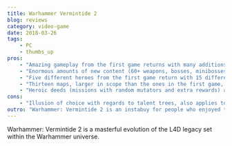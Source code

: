 ```yaml
---
title: Warhammer Vermintide 2
blog: reviews
category: video-game
date: 2018-03-26
tags:
    - PC
    - thumbs_up
pros:
    - "Amazing gameplay from the first game returns with many additions making this a must have coop experience."
    - "Enormous amounts of new content (60+ weapons, bosses, minibosses, specials and an entire new faction to fight against)."
    - "Five different heroes from the first game return with 15 different backstories/subclasses that make them unique to play."
    - "Thirteen maps, larger in scope than the ones in the first game, with many more to come (no small maps!)."
    - "Heroic deeds (missions with random mutators and extra rewards) add a lot of potential for fun."
cons:
    - "Illusion of choice with regards to talent trees, also applies to weapons and stats (choose between two horrible literally the worst thing possible and a good choice)."
outro: "Warhammer: Vermintide 2 is an instabuy for people who enjoyed the first game, for anyone who enjoyed playing L4D with friends or anyone who's interested in the Warhammer universe."
---
```

Warhammer: Vermintide 2 is a masterful evolution of the L4D legacy set within the Warhammer universe.
